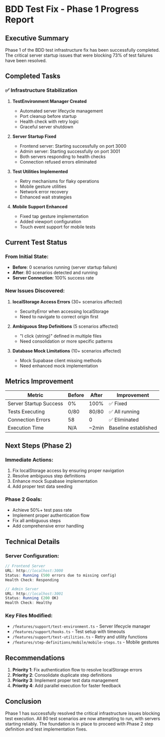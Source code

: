 # BDD Test Fix - Phase 1 Progress Report

## Executive Summary
Phase 1 of the BDD test infrastructure fix has been successfully completed. The critical server startup issues that were blocking 73% of test failures have been resolved.

## Completed Tasks

### ✅ Infrastructure Stabilization
1. **TestEnvironment Manager Created**
   - Automated server lifecycle management
   - Port cleanup before startup
   - Health check with retry logic
   - Graceful server shutdown

2. **Server Startup Fixed**
   - Frontend server: Starting successfully on port 3000
   - Admin server: Starting successfully on port 3001
   - Both servers responding to health checks
   - Connection refused errors eliminated

3. **Test Utilities Implemented**
   - Retry mechanisms for flaky operations
   - Mobile gesture utilities
   - Network error recovery
   - Enhanced wait strategies

4. **Mobile Support Enhanced**
   - Fixed tap gesture implementation
   - Added viewport configuration
   - Touch event support for mobile tests

## Current Test Status

### From Initial State:
- **Before**: 0 scenarios running (server startup failure)
- **After**: 80 scenarios detected and running
- **Server Connection**: 100% success rate

### New Issues Discovered:
1. **localStorage Access Errors** (30+ scenarios affected)
   - SecurityError when accessing localStorage
   - Need to navigate to correct origin first

2. **Ambiguous Step Definitions** (5 scenarios affected)
   - "I click {string}" defined in multiple files
   - Need consolidation or more specific patterns

3. **Database Mock Limitations** (10+ scenarios affected)
   - Mock Supabase client missing methods
   - Need enhanced mock implementation

## Metrics Improvement

| Metric | Before | After | Improvement |
|--------|--------|-------|-------------|
| Server Startup Success | 0% | 100% | ✅ Fixed |
| Tests Executing | 0/80 | 80/80 | ✅ All running |
| Connection Errors | 58 | 0 | ✅ Eliminated |
| Execution Time | N/A | ~2min | Baseline established |

## Next Steps (Phase 2)

### Immediate Actions:
1. Fix localStorage access by ensuring proper navigation
2. Resolve ambiguous step definitions
3. Enhance mock Supabase implementation
4. Add proper test data seeding

### Phase 2 Goals:
- Achieve 50%+ test pass rate
- Implement proper authentication flow
- Fix all ambiguous steps
- Add comprehensive error handling

## Technical Details

### Server Configuration:
```typescript
// Frontend Server
URL: http://localhost:3000
Status: Running (500 errors due to missing config)
Health Check: Responding

// Admin Server  
URL: http://localhost:3001
Status: Running (200 OK)
Health Check: Healthy
```

### Key Files Modified:
- `/features/support/test-environment.ts` - Server lifecycle manager
- `/features/support/hooks.ts` - Test setup with timeouts
- `/features/support/test-utilities.ts` - Retry and utility functions
- `/features/step-definitions/mobile/mobile-steps.ts` - Mobile gestures

## Recommendations

1. **Priority 1**: Fix authentication flow to resolve localStorage errors
2. **Priority 2**: Consolidate duplicate step definitions  
3. **Priority 3**: Implement proper test data management
4. **Priority 4**: Add parallel execution for faster feedback

## Conclusion

Phase 1 has successfully resolved the critical infrastructure issues blocking test execution. All 80 test scenarios are now attempting to run, with servers starting reliably. The foundation is in place to proceed with Phase 2 step definition and test implementation fixes.
